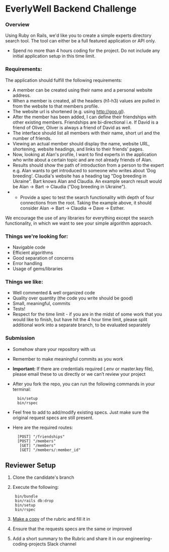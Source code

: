 # EverlyWell Backend Challenge

### Overview

Using Ruby on Rails, we'd like you to create a simple experts directory search tool. The tool can either be a full featured application or API only.

* Spend no more than 4 hours coding for the project. Do not include any initial application setup in this time limit.

### Requirements:

The application should fulfill the following requirements:

* A member can be created using their name and a personal website address.
* When a member is created, all the headers (h1-h3) values are pulled in from the website to that members profile.
* The website url is shortened (e.g. using http://goo.gl).
* After the member has been added, I can define their friendships with other existing members. Friendships are bi-directional i.e. If David is a friend of Oliver, Oliver is always a friend of David as well.
* The interface should list all members with their name, short url and the number of friends.
* Viewing an actual member should display the name, website URL, shortening, website headings, and links to their friends' pages.
* Now, looking at Alan's profile, I want to find experts in the application who write about a certain topic and are not already friends of Alan.
* Results should show the path of introduction from a person to the expert e.g. Alan wants to get introduced to someone who writes about 'Dog breeding'. Claudia's website has a heading tag "Dog breeding in Ukraine". Bart knows Alan and Claudia. An example search result would be Alan -> Bart -> Claudia ("Dog breeding in Ukraine").
* * Provide a spec to test the search functionality with depth of four connections from the root. Taking the example above, it should consider Alan -> Bart -> Claudia -> Dave -> Esther.

We encourage the use of any libraries for everything except the search functionality, in which we want to see your simple algorithm approach.

### Things we're looking for:

* Navigable code
* Efficient algorithms
* Good separation of concerns
* Error handling
* Usage of gems/libraries

### Things we like:

* Well commented & well organized code
* Quality over quantity (the code you write should be good) 
* Small, meaningful, commits
* Tests!
* Respect for the time limit - if you are in the midst of some work that you would like to finish, but have hit the 4 hour time limit, please split additional work into a separate branch, to be evaluated separately

### Submission

* Somehow share your repository with us
* Remember to make meaningful commits as you work
* __Important:__ If there are credentials required (.env or master.key file), please email these to us directly or we can’t review your project
* After you fork the repo, you can run the following commands in your terminal:
        
        bin/setup
        bin/rspec
        
* Feel free to add to add/modify existing specs. Just make sure the original request specs are still present.
* Here are the required routes:
        
        [POST] "/friendships"
        [POST] "/members"
         [GET] "/members"
         [GET] "/members/:member_id"

## Reviewer Setup

1. Clone the candidate's branch
1. Execute the following:

        bin/bundle
        bin/rails db:drop
        bin/setup
        bin/rspec
        
1. [Make a copy](https://docs.google.com/spreadsheets/u/0/d/1t6aY1dpVv4jEG1Xq2x5DHkQrXNsMrJfn_fhdSZM6C_8/copy) of the rubric and fill it in
1. Ensure that the requests specs are the same or improved
1. Add a short summary to the Rubric and share it in our engineering-coding-projects Slack channel